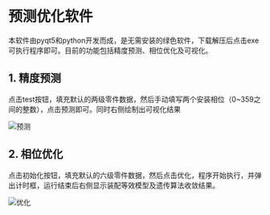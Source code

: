 # 预测优化软件

本软件由pyqt5和python开发而成，是无需安装的绿色软件，下载解压后点击exe可执行程序即可。目前的功能包括精度预测、相位优化及可视化。

## 1. 精度预测

点击test按钮，填充默认的两级零件数据，然后手动填写两个安装相位（0~359之间的整数），点击预测即可。同时右侧绘制出可视化结果

![预测](C:\Users\Lenovo\Desktop\预测.gif)



## 2. 相位优化

点击初始化按钮，填充默认的六级零件数据，然后点击优化，程序开始执行，并弹出计时框，运行结束后右侧显示装配等效模型及遗传算法收敛结果。

![优化](C:\Users\Lenovo\Desktop\优化.gif)

